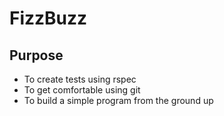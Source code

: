 # FizzBuzz

## Purpose

- To create tests using rspec
- To get comfortable using git
- To build a simple program from the ground up
